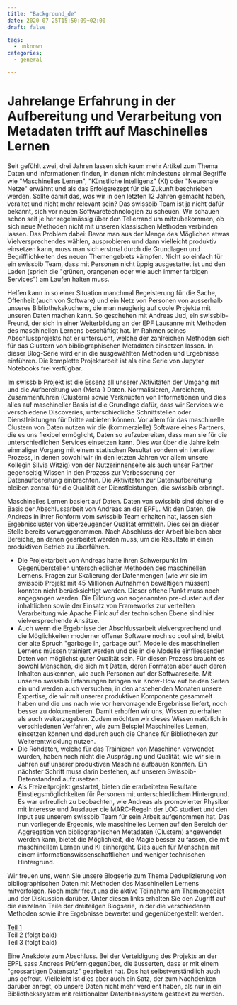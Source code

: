 ```yaml
---
title: "Background_de"
date: 2020-07-25T15:50:09+02:00
draft: false

tags:
  - unknown
categories:
  - general

---
```



# Jahrelange Erfahrung in der Aufbereitung und Verarbeitung von Metadaten trifft auf Maschinelles Lernen

Seit gefühlt zwei, drei Jahren lassen sich kaum mehr Artikel zum Thema Daten und Informationen finden, in denen nicht mindestens einmal Begriffe wie "Maschinelles Lernen", "Künstliche Intelligenz" (KI) oder "Neuronale Netze" erwähnt und als das Erfolgsrezept für die Zukunft beschrieben werden. Sollte damit das, was wir in den letzten 12 Jahren gemacht haben, veraltet und nicht mehr relevant sein? Das swissbib Team ist ja nicht dafür bekannt, sich vor neuen Softwaretechnologien zu scheuen. Wir schauen schon seit je her regelmässig über den Tellerrand um mitzubekommen, ob sich neue Methoden nicht mit unseren klassischen Methoden verbinden lassen. Das Problem dabei: Bevor man aus der Menge des Möglichen etwas Vielversprechendes wählen, ausprobieren und dann vielleicht produktiv einsetzen kann, muss man sich erstmal durch die Grundlagen und Begrifflichkeiten des neuen Themengebiets kämpfen. Nicht so einfach für ein swissbib Team, dass mit Personen nicht üppig ausgestattet ist und den Laden (sprich die "grünen, orangenen oder wie auch immer farbigen Services") am Laufen halten muss.


Helfen kann in so einer Situation manchmal Begeisterung für die Sache, Offenheit (auch von Software) und ein Netz von Personen von ausserhalb unseres Bibliothekskuchens, die man neugierig auf coole Projekte mit unseren Daten machen kann. So geschehen mit Andreas Jud, ein swissbib-Freund, der sich in einer Weiterbildung an der EPF Lausanne mit Methoden des maschinellen Lernens beschäftigt hat. Im Rahmen seines Abschlussprojekts hat er untersucht, welche der zahlreichen Methoden sich für das Clustern von bibliographischen Metadaten einsetzen lassen. In dieser Blog-Serie wird er in die ausgewählten Methoden und Ergebnisse einführen. Die komplette Projektarbeit ist als eine Serie von Jupyter Notebooks frei verfügbar.


Im swissbib Projekt ist die Essenz all unserer Aktivitäten der Umgang mit und die Aufbereitung von (Meta-) Daten. Normalisieren, Anreichern, Zusammenführen  (Clustern) sowie Verknüpfen von Informationen und dies alles auf maschineller Basis ist die Grundlage dafür, dass wir Services wie verschiedene Discoveries, unterschiedliche Schnittstellen oder Dienstleistungen für Dritte anbieten können. Vor allem für das maschinelle Clustern von Daten nutzen wir die (kommerzielle) Software eines Partners, die es uns flexibel ermöglicht, Daten so aufzubereiten, dass man sie für die unterschiedlichen Services einsetzen kann. Dies war über die Jahre kein einmaliger Vorgang mit einem statischen Resultat sondern ein iterativer Prozess, in denen sowohl wir (in den letzten Jahren vor allem unsere Kollegin Silvia Witzig) von der Nutzerinnenseite als auch unser Partner gegenseitig Wissen in den Prozess zur Verbesserung der Datenaufbereitung einbrachten. Die Aktivitäten zur Datenaufbereitung bleiben zentral für die Qualität der Dienstleistungen, die swissbib erbringt.


Maschinelles Lernen basiert auf Daten. Daten von swissbib sind daher die Basis der Abschlussarbeit von Andreas an der EPFL. Mit den Daten, die Andreas in ihrer Rohform vom swissbib Team erhalten hat, lassen sich Ergebniscluster von überzeugender Qualität ermitteln. Dies sei an dieser Stelle bereits vorweggenommen. Nach Abschluss der Arbeit bleiben aber Bereiche, an denen gearbeitet werden muss, um die Resultate in einen produktiven Betrieb zu überführen.

- Die Projektarbeit von Andreas hatte ihren Schwerpunkt im Gegenüberstellen unterschiedlicher Methoden des maschinellen Lernens. Fragen zur Skalierung der Datenmengen (wie wir sie im swissbib Projekt mit 45 Millionen Aufnahmen bewältigen müssen) konnten nicht berücksichtigt werden. Dieser offene Punkt muss noch angegangen werden. Die Bildung von sogenannten pre-cluster auf der inhaltlichen sowie der Einsatz von Frameworks zur verteilten Verarbeitung wie Apache Flink auf der technischen Ebene sind hier vielversprechende Ansätze.
- Auch wenn die Ergebnisse der Abschlussarbeit vielversprechend und die Möglichkeiten moderner offener Software noch so cool sind, bleibt der alte Spruch "garbage in, garbage out". Modelle des maschinellen Lernens müssen trainiert werden und die in die Modelle einfliessenden Daten von möglichst guter Qualität sein.  Für diesen Prozess braucht es sowohl Menschen, die sich mit Daten, deren Formaten aber auch deren Inhalten auskennen, wie auch Personen auf der Softwareseite. Mit unseren swissbib Erfahrungen bringen wir Know-How auf beiden Seiten ein und werden auch versuchen, in den anstehenden Monaten unsere Expertise, die wir mit unserer produktiven Komponente gesammelt haben und die uns nach wie vor hervorragende Ergebnisse liefert, noch besser zu dokumentieren. Damit erhoffen wir uns, Wissen zu erhalten als auch weiterzugeben. Zudem möchten wir dieses Wissen natürlich in verschiedenen Verfahren, wie zum Beispiel Maschinelles Lernen, einsetzen können und dadurch auch die Chance für Bibliotheken zur Weiterentwicklung nutzen.
- Die Rohdaten, welche für das Trainieren von Maschinen verwendet wurden, haben noch nicht die Ausprägung und Qualität, wie wir sie in Jahren auf unserer produktiven Maschine aufbauen konnten. Ein nächster Schritt muss darin bestehen, auf unseren Swissbib-Datenstandard aufzusetzen.
- Als Freizeitprojekt gestartet, bieten die erarbeiteten Resultate Einstiegsmöglichkeiten für Personen mit unterschiedlichem Hintergrund. Es war erfreulich zu beobachten, wie Andreas als promovierter Physiker mit Interesse und Ausdauer die MARC-Regeln der LOC studiert und den Input aus unserem swissbib Team für sein Arbeit aufgenommen hat. Das nun vorliegende Ergebnis, wie maschinelles Lernen auf den Bereich der Aggregation von bibliographischen Metadaten (Clustern) angewendet werden kann, bietet die Möglichkeit, die Magie besser zu fassen, die mit maschinellem Lernen und KI einhergeht. Dies auch für Menschen mit einem informationswissenschaftlichen und weniger technischen Hintergrund.

Wir freuen uns, wenn Sie unsere Blogserie zum Thema Deduplizierung von bibliographischen Daten mit Methoden des Maschinellen Lernens mitverfolgen. Noch mehr freut uns die aktive Teilnahme am Themengebiet und der Diskussion darüber.
Unter diesen links erhalten Sie den Zugriff auf die einzelnen Teile der dreiteilgen Blogserie, in der die verschiedenen Methoden sowie ihre Ergebnisse bewertet und gegenübergestellt werden.

[Teil 1](/ensemblemethods)  
Teil 2 (folgt bald)  
Teil 3 (folgt bald)  


Eine Anekdote zum Abschluss. Bei der Verteidigung des Projekts an der EPFL sass Andreas Prüfern gegenüber, die äusserten, dass er mit einem "grossartigen Datensatz" gearbeitet hat. Das hat selbstverständlich auch uns gefreut. Vielleicht ist dies aber auch ein Satz, der zum Nachdenken darüber anregt, ob unsere Daten nicht mehr verdient haben, als nur in ein Bibliothekssystem mit relationalem Datenbanksystem gesteckt zu werden.


